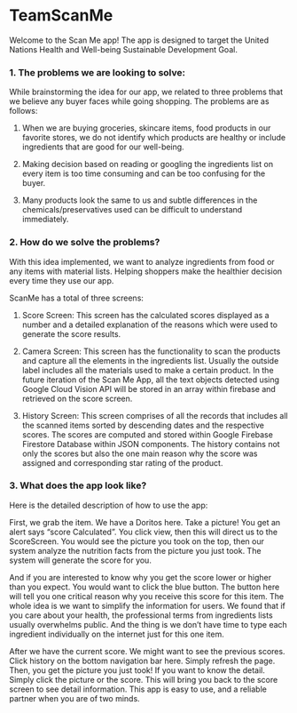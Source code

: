 # TeamScanMe
Welcome to the Scan Me app! The app is designed to target the United Nations Health and Well-being Sustainable Development Goal. 

### 1. The problems we are looking to solve:

While brainstorming the idea for our app, we related to three problems that we believe any buyer faces while going shopping. The problems are as follows:

1. When we are buying groceries, skincare items, food products in our favorite stores, we do not identify which products are healthy or include ingredients that are good for our well-being. 

2. Making decision based on reading or googling the ingredients list on every item is too time consuming and can be too confusing for the buyer.

3. Many products look the same to us and subtle differences in the chemicals/preservatives used can be difficult to understand immediately.

### 2. How do we solve the problems?

With this idea implemented, we want to analyze ingredients from food or any items with material lists. Helping shoppers make the healthier decision every time they use our app.

ScanMe has a total of three screens: 

1. Score Screen: This screen has the calculated scores displayed as a number and a detailed explanation of the reasons which were used to generate the score results.

2. Camera Screen: This screen has the functionality to scan the products and capture all the elements in the ingredients list. Usually the outside label includes all the materials used to make a certain product. In the future iteration of the Scan Me App, all the text objects detected using Google Cloud Vision API will be stored in an array within firebase and retrieved on the score screen. 

3. History Screen: This screen comprises of all the records that includes all the scanned items sorted by descending dates and the respective scores. The scores are computed and stored within Google Firebase Firestore Database within JSON components. The history contains not only the scores but also the one main reason why the score was assigned and corresponding star rating of the product.

### 3. What does the app look like?

Here is the detailed description of how to use the app:

First, we grab the item. We have a Doritos here. Take a picture! You get an alert says “score Calculated”. 
You click view, then this will direct us to the ScoreScreen. You would see the picture you took on the top, 
then our system analyze the nutrition facts from the picture you just took.
The system will generate the score for you. 

And if you are interested to know why you get the score lower or higher than you expect.
You would want to click the blue button. The button here will tell you one critical reason why you receive this score for this item. 
The whole idea is we want to simplify the information for users. 
We found that if you care about your health, the professional terms from ingredients lists usually overwhelms public.
And the thing is we don’t have time to type each ingredient individually on the internet just for this one item.

After we have the current score. We might want to see the previous scores. Click history on the bottom navigation bar here. 
Simply refresh the page. Then, you get the picture you just took! If you want to know the detail.
Simply click the picture or the score. This will bring you back to the score screen to see detail information.
This app is easy to use, and a reliable partner when you are of two minds.
